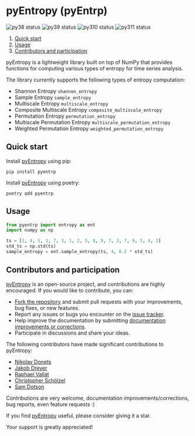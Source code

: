 # pyEntropy (pyEntrp)

![py38 status](https://img.shields.io/badge/python3.8-supported-green.svg)
![py39 status](https://img.shields.io/badge/python3.9-supported-green.svg)
![py310 status](https://img.shields.io/badge/python3.10-supported-green.svg)
![py311 status](https://img.shields.io/badge/python3.11-supported-green.svg)

1. [Quick start](#quick-start)
2. [Usage](#usage)
3. [Contributors and participation](#contributors-and-participation)

pyEntropy is a lightweight library built on top of NumPy
that provides functions for computing various types of entropy for time series analysis.

The library currently supports the following types of entropy computation:

+ Shannon Entropy ```shannon_entropy```
+ Sample Entropy ```sample_entropy```
+ Multiscale Entropy ```multiscale_entropy```
+ Composite Multiscale Entropy ```composite_multiscale_entropy```
+ Permutation Entropy ```permutation_entropy```
+ Multiscale Permutation Entropy ```multiscale_permutation_entropy```
+ Weighted Permutation Entropy ```weighted_permutation_entropy```

## Quick start

Install [pyEntropy](https://github.com/nikdon/pyEntropy) using pip:

```
pip install pyentrp
```

Install [pyEntropy](https://github.com/nikdon/pyEntropy) using poetry:

```
poetry add pyentrp
```

## Usage

```python
from pyentrp import entropy as ent
import numpy as np

ts = [1, 4, 5, 1, 7, 3, 1, 2, 5, 8, 9, 7, 3, 7, 9, 5, 4, 3]
std_ts = np.std(ts)
sample_entropy = ent.sample_entropy(ts, 4, 0.2 * std_ts)
```

## Contributors and participation

[pyEntropy](https://github.com/nikdon/pyEntropy) is an open-source project, and contributions are highly encouraged.
If you would like to contribute, you can:

- [Fork the repository](https://github.com/nikdon/pyEntropy/fork) and submit pull requests with your improvements, bug
  fixes, or new features.
- Report any issues or bugs you encounter on the [issue tracker](https://github.com/nikdon/pyEntropy/issues).
- Help improve the documentation by
  submitting [documentation improvements or corrections](https://github.com/nikdon/pyEntropy/issues?q=is%3Aissue+is%3Aopen+label%3Adocumentation).
- Participate in discussions and share your ideas.

The following contributors have made significant contributions to pyEntropy:

* [Nikolay Donets](https://github.com/nikdon)
* [Jakob Dreyer](https://github.com/jakobdreyer)
* [Raphael Vallat](https://github.com/raphaelvallat)
* [Christopher Schölzel](https://github.com/CSchoel)
* [Sam Dotson](https://github.com/samgdotson)

Contributions are very welcome, documentation improvements/corrections, bug reports, even feature requests :)

If you find [pyEntropy](https://github.com/nikdon/pyEntropy) useful, please consider giving it a star.

Your support is greatly appreciated!
